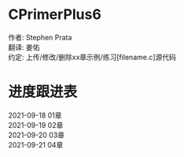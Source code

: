 # CPrimerPlus6  
作者: Stephen Prata  
翻译: 姜佑  
约定: 上传/修改/删除xx章示例/练习[filename.c]源代码  
  
# 进度跟进表  
2021-09-18  01章  
2021-09-19  02章  
2021-09-20  03章  
2021-09-21  04章  


